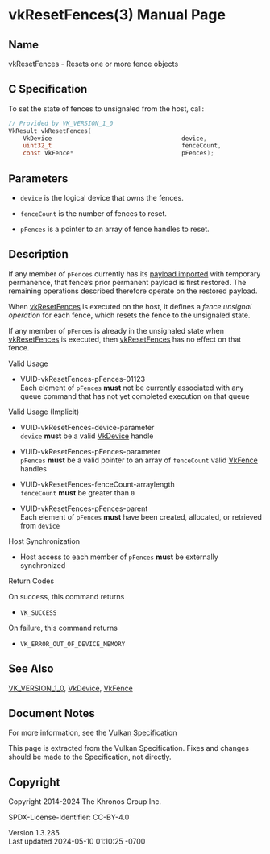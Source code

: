 # vkResetFences(3) Manual Page

## Name

vkResetFences - Resets one or more fence objects



## <a href="#_c_specification" class="anchor"></a>C Specification

To set the state of fences to unsignaled from the host, call:

``` c
// Provided by VK_VERSION_1_0
VkResult vkResetFences(
    VkDevice                                    device,
    uint32_t                                    fenceCount,
    const VkFence*                              pFences);
```

## <a href="#_parameters" class="anchor"></a>Parameters

- `device` is the logical device that owns the fences.

- `fenceCount` is the number of fences to reset.

- `pFences` is a pointer to an array of fence handles to reset.

## <a href="#_description" class="anchor"></a>Description

If any member of `pFences` currently has its <a
href="https://registry.khronos.org/vulkan/specs/1.3-extensions/html/vkspec.html#synchronization-fences-importing"
target="_blank" rel="noopener">payload imported</a> with temporary
permanence, that fence’s prior permanent payload is first restored. The
remaining operations described therefore operate on the restored
payload.

When [vkResetFences](https://registry.khronos.org/vulkan/specs/1.3-extensions/man/html/vkResetFences.html) is executed on the host, it
defines a *fence unsignal operation* for each fence, which resets the
fence to the unsignaled state.

If any member of `pFences` is already in the unsignaled state when
[vkResetFences](https://registry.khronos.org/vulkan/specs/1.3-extensions/man/html/vkResetFences.html) is executed, then
[vkResetFences](https://registry.khronos.org/vulkan/specs/1.3-extensions/man/html/vkResetFences.html) has no effect on that fence.

Valid Usage

- <a href="#VUID-vkResetFences-pFences-01123"
  id="VUID-vkResetFences-pFences-01123"></a>
  VUID-vkResetFences-pFences-01123  
  Each element of `pFences` **must** not be currently associated with
  any queue command that has not yet completed execution on that queue

Valid Usage (Implicit)

- <a href="#VUID-vkResetFences-device-parameter"
  id="VUID-vkResetFences-device-parameter"></a>
  VUID-vkResetFences-device-parameter  
  `device` **must** be a valid [VkDevice](https://registry.khronos.org/vulkan/specs/1.3-extensions/man/html/VkDevice.html) handle

- <a href="#VUID-vkResetFences-pFences-parameter"
  id="VUID-vkResetFences-pFences-parameter"></a>
  VUID-vkResetFences-pFences-parameter  
  `pFences` **must** be a valid pointer to an array of `fenceCount`
  valid [VkFence](https://registry.khronos.org/vulkan/specs/1.3-extensions/man/html/VkFence.html) handles

- <a href="#VUID-vkResetFences-fenceCount-arraylength"
  id="VUID-vkResetFences-fenceCount-arraylength"></a>
  VUID-vkResetFences-fenceCount-arraylength  
  `fenceCount` **must** be greater than `0`

- <a href="#VUID-vkResetFences-pFences-parent"
  id="VUID-vkResetFences-pFences-parent"></a>
  VUID-vkResetFences-pFences-parent  
  Each element of `pFences` **must** have been created, allocated, or
  retrieved from `device`

Host Synchronization

- Host access to each member of `pFences` **must** be externally
  synchronized

Return Codes

On success, this command returns  
- `VK_SUCCESS`

On failure, this command returns  
- `VK_ERROR_OUT_OF_DEVICE_MEMORY`

## <a href="#_see_also" class="anchor"></a>See Also

[VK_VERSION_1_0](https://registry.khronos.org/vulkan/specs/1.3-extensions/man/html/VK_VERSION_1_0.html), [VkDevice](https://registry.khronos.org/vulkan/specs/1.3-extensions/man/html/VkDevice.html),
[VkFence](https://registry.khronos.org/vulkan/specs/1.3-extensions/man/html/VkFence.html)

## <a href="#_document_notes" class="anchor"></a>Document Notes

For more information, see the <a
href="https://registry.khronos.org/vulkan/specs/1.3-extensions/html/vkspec.html#vkResetFences"
target="_blank" rel="noopener">Vulkan Specification</a>

This page is extracted from the Vulkan Specification. Fixes and changes
should be made to the Specification, not directly.

## <a href="#_copyright" class="anchor"></a>Copyright

Copyright 2014-2024 The Khronos Group Inc.

SPDX-License-Identifier: CC-BY-4.0

Version 1.3.285  
Last updated 2024-05-10 01:10:25 -0700
